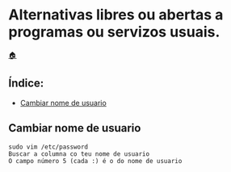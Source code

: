 # Alternativas libres ou abertas a programas ou servizos usuais.

[:house:](readme.md)

## Índice:
* [Cambiar nome de usuario](minitutos.md#Cambiar-nome-de-usuario)

## Cambiar nome de usuario
	sudo vim /etc/password
	Buscar a columna co teu nome de usuario
	O campo número 5 (cada :) é o do nome de usuario
